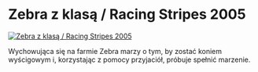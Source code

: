 Zebra z klasą / Racing Stripes 2005 
=============
[![Zebra z klasą / Racing Stripes 2005 ](http://vidos.pl/images/player.gif)](http://vidos.pl/zebra-z-klasa-racing-stripes-2005)

 Wychowująca się na farmie Zebra marzy o tym, by zostać koniem wyścigowym i, korzystając z pomocy przyjaciół, próbuje spełnić marzenie.
